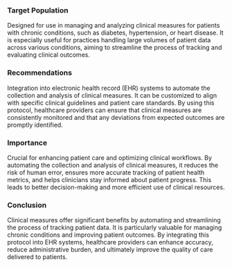 ### Target Population 
Designed for use in managing and analyzing clinical measures for patients with chronic conditions, such as diabetes, hypertension, or heart disease. It is especially useful for practices handling large volumes of patient data across various conditions, aiming to streamline the process of tracking and evaluating clinical outcomes.
### Recommendations
Integration into electronic health record (EHR) systems to automate the collection and analysis of clinical measures. It can be customized to align with specific clinical guidelines and patient care standards. By using this protocol, healthcare providers can ensure that clinical measures are consistently monitored and that any deviations from expected outcomes are promptly identified.
### Importance
Crucial for enhancing patient care and optimizing clinical workflows. By automating the collection and analysis of clinical measures, it reduces the risk of human error, ensures more accurate tracking of patient health metrics, and helps clinicians stay informed about patient progress. This leads to better decision-making and more efficient use of clinical resources.
### Conclusion
Clinical measures offer significant benefits by automating and streamlining the process of tracking patient data. It is particularly valuable for managing chronic conditions and improving patient outcomes. By integrating this protocol into EHR systems, healthcare providers can enhance accuracy, reduce administrative burden, and ultimately improve the quality of care delivered to patients.
